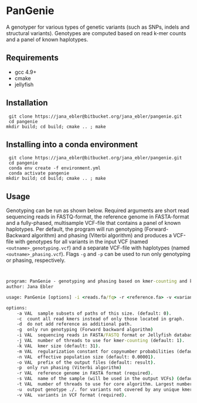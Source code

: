 # PanGenie

A genotyper for various types of genetic variants (such as SNPs, indels and structural variants). Genotypes are computed based on read k-mer counts and a panel of known haplotypes.

## Requirements
* gcc 4.9+
* cmake
* jellyfish

## Installation
`` git clone https://jana_ebler@bitbucket.org/jana_ebler/pangenie.git``  
`` cd pangenie``  
``mkdir build; cd build; cmake .. ; make``

## Installing into a conda environment
`` git clone https://jana_ebler@bitbucket.org/jana_ebler/pangenie.git``  
`` cd pangenie``  
`` conda env create -f environment.yml``  
`` conda activate pangenie``   
``mkdir build; cd build; cmake .. ; make``

## Usage
Genotyping can be run as shown below. Required arguments are short read sequencing reads in FASTQ-format, the reference genome in FASTA-format and a fully-phased, multisample VCF-file that contains a panel of known haplotypes.
Per default, the program will run genotyping (Forward-Backward algorithm) and phasing (Viterbi algorithm) and produces a VCF-file with genotypes for all variants in the input VCF (named `` <outname>_genotyping.vcf``) and a separate
VCF-file with haplotypes (named `` <outname>_phasing.vcf``). Flags `` -g `` and `` -p `` can be used to run only genotyping or phasing, respectively.


```bat


program: PanGenie - genotyping and phasing based on kmer-counting and known haplotype sequences.
author: Jana Ebler

usage: PanGenie [options] -i <reads.fa/fq> -r <reference.fa> -v <variants.vcf>

options:
	-a VAL	sample subsets of paths of this size. (default: 0).
	-c	count all read kmers instead of only those located in graph.
	-d	do not add reference as additional path.
	-g	only run genotyping (Forward backward algorithm)
	-i VAL	sequencing reads in FASTA/FASTQ format or Jellyfish database in jf format (required).
	-j VAL	number of threads to use for kmer-counting (default: 1).
	-k VAL	kmer size (default: 31).
	-m VAL	regularization constant for copynumber probabilities (default: 0.001).
	-n VAL	effective population size (default: 0.00001).
	-o VAL	prefix of the output files (default: result).
	-p	only run phasing (Viterbi algorithm)
	-r VAL	reference genome in FASTA format (required).
	-s VAL	name of the sample (will be used in the output VCFs) (default: sample).
	-t VAL	number of threads to use for core algorithm. Largest number of threads possible is the number of chromosomes given in the VCF (default: 1).
	-u	output genotype ./. for variants not covered by any unique kmers.
	-v VAL	variants in VCF format (required).
```


